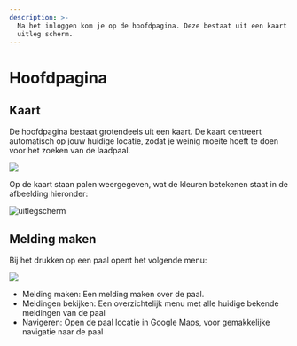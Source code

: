 ```yaml
---
description: >-
  Na het inloggen kom je op de hoofdpagina. Deze bestaat uit een kaart & een
  uitleg scherm.
---
```


# Hoofdpagina

## Kaart

De hoofdpagina bestaat grotendeels uit een kaart. De kaart centreert automatisch op jouw huidige locatie, zodat je weinig moeite hoeft te doen voor het zoeken van de laadpaal. 

![](https://lh6.googleusercontent.com/sQMvxpGuP2BnUhNI-IAQRuF3seBCk9xHxOFJypKrQl7pns1Gvi18UN4AdiHEglYABsxtp9O2ICCcqo-PNRVV-H0yTLvWAurm1a0Xyy7-ssPABfX63CI57Ko434MqRF_eGkT4pW8I)

Op de kaart staan palen weergegeven, wat de kleuren betekenen staat in de afbeelding hieronder:

![uitlegscherm](https://lh5.googleusercontent.com/DiEKCkUuqi8iyYVrtrM8zJnt9SAMISeUNeauHXN6Gn9X-1osGerKeqT7AAirecWL4Nah7wMhNFwOdA1ukJ2chZo1v06o263DXmBp-5hC8LinXob4fANA9pblVwebClFZPcHztyMl)

## **Melding maken**

Bij het drukken op een paal opent het volgende menu:

![](https://lh3.googleusercontent.com/2t5_dClFZrJdsh-mh0o2WqKYT-zAeibOOEeqIW1mF_GhKna9-dwkB96icRLcwNqSsjGkhX_dZqARW6LBXenjOrJ5FKnzAa-V30-C7CYW-nP7K90ddxE9xjOn3XGiwCLlNgIQIm4i)

* Melding maken: Een melding maken over de paal.
* Meldingen bekijken: Een overzichtelijk menu met alle huidige bekende meldingen van de paal
* Navigeren: Open de paal locatie in Google Maps, voor gemakkelijke navigatie naar de paal

